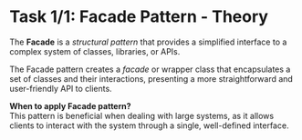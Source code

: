 # Task 1/1: Facade Pattern - Theory

The **Facade** is a _structural pattern_ that provides a simplified interface 
to a complex system of classes, libraries, or APIs.

The Facade pattern creates a _facade_ or wrapper class that encapsulates a set of classes and their interactions,
presenting a more straightforward and user-friendly API to clients.

**When to apply Facade pattern?** \
This pattern is beneficial when dealing with large systems, as it allows clients to interact with the system
through a single, well-defined interface.
